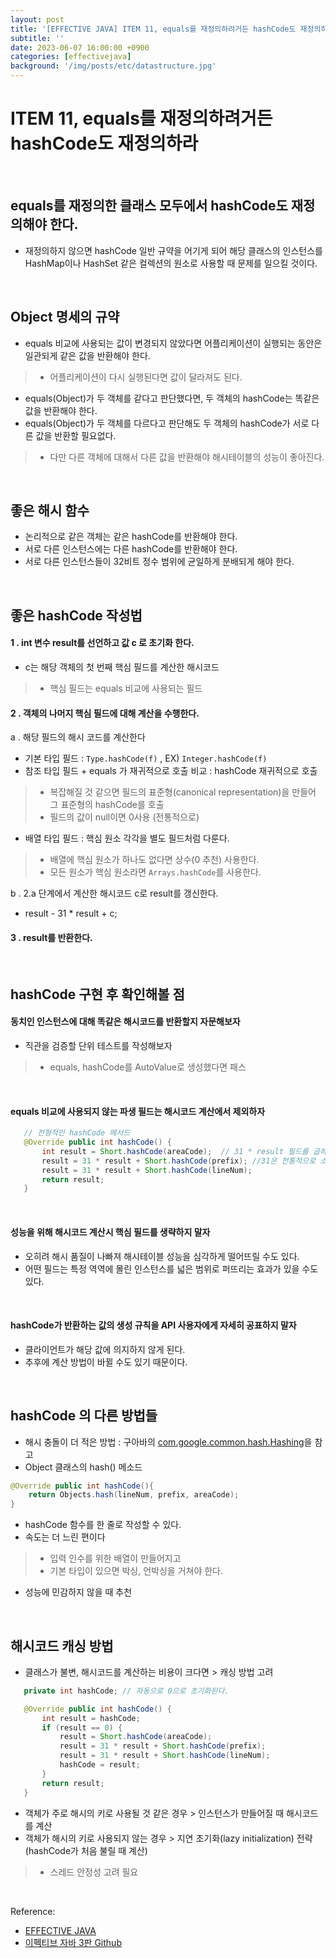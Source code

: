 ```yaml
---
layout: post
title: '[EFFECTIVE JAVA] ITEM 11, equals를 재정의하려거든 hashCode도 재정의하라'
subtitle: ''
date: 2023-06-07 16:00:00 +0900
categories: [effectivejava]
background: '/img/posts/etc/datastructure.jpg'
---
```


# ITEM 11, equals를 재정의하려거든 hashCode도 재정의하라

<br>

## equals를 재정의한 클래스 모두에서 hashCode도 재정의해야 한다.
- 재정의하지 않으면 hashCode 일반 규약을 어기게 되어 해당 클래스의 인스턴스를 HashMap이나 HashSet 같은 컬렉션의 원소로 사용할 때 문제를 일으킬 것이다.

<br>

## Object 명세의 규약

- equals 비교에 사용되는 값이 변경되지 않았다면 어플리케이션이 실행되는 동안은 일관되게 같은 값을 반환해야 한다.
> - 어플리케이션이 다시 실행된다면 값이 달라져도 된다.
- equals(Object)가 두 객체를 같다고 판단했다면, 두 객체의 hashCode는 똑같은 값을 반환해야 한다.
- equals(Object)가 두 객체를 다르다고 판단해도 두 객체의 hashCode가 서로 다른 값을 반환할 필요없다.
> - 다만 다른 객체에 대해서 다른 값을 반환해야 해시테이블의 성능이 좋아진다.  

<br>

## 좋은 해시 함수
- 논리적으로 같은 객체는 같은 hashCode를 반환해야 한다. 
- 서로 다른 인스턴스에는 다른 hashCode를 반환해야 한다.
- 서로 다른 인스턴스들이 32비트 정수 범위에 균일하게 분배되게 해야 한다.

<br>

## 좋은 hashCode 작성법

#### 1 . int 변수 result를 선언하고 값 c 로 초기화 한다.

- c는 해당 객체의 첫 번째 핵심 필드를 계산한 해시코드
> - 핵심 필드는 equals 비교에 사용되는 필드

#### 2 . 객체의 나머지 핵심 필드에 대해 계산을 수행한다.

a . 해당 필드의 해시 코드를 계산한다

- 기본 타입 필드 :  `Type.hashCode(f)` , EX) `Integer.hashCode(f)`
- 참조 타입 필드 + equals 가 재귀적으로 호출 비교 : hashCode 재귀적으로 호출
> - 복잡해질 것 같으면 필드의 표준형(canonical representation)을 만들어 그 표준형의 hashCode를 호출
> - 필드의 값이 null이면 0사용 (전통적으로)
- 배열 타입 필드 : 핵심 원소 각각을 별도 필드처럼 다룬다. 
> - 배열에 핵심 원소가 하나도 없다면 상수(0 추천) 사용한다.
> - 모든 원소가 핵심 원소라면 `Arrays.hashCode`를 사용한다. 

b . 2.a 단계에서 계산한 해시코드 c로 result를 갱신한다.
- result - 31 * result + c;

#### 3 . result를 반환한다. 

<br>

## hashCode 구현 후 확인해볼 점

#### 동치인 인스턴스에 대해 똑같은 해시코드를 반환할지 자문해보자
- 직관을 검증할 단위 테스트를 작성해보자
> - equals, hashCode를 AutoValue로 생성했다면 패스

<br>

#### equals 비교에 사용되지 않는 파생 필드는 해시코드 계산에서 제외하자

```java
   // 전형적인 hashCode 메서드 
   @Override public int hashCode() {
       int result = Short.hashCode(areaCode);  // 31 * result 필드를 곱하는 순서에 따라 result 값이 달라진다. 
       result = 31 * result + Short.hashCode(prefix); //31은 전통적으로 소수를 사용
       result = 31 * result + Short.hashCode(lineNum);
       return result;
   }
```

<br>

#### 성능을 위해 해시코드 계산시 핵심 필드를 생략하지 말자
- 오히려 해시 품질이 나빠져 해시테이블 성능을 심각하게 떨어뜨릴 수도 있다.
- 어떤 필드는 특정 역역에 몰린 인스턴스를 넓은 범위로 퍼뜨리는 효과가 있을 수도 있다. 

<br>

####  hashCode가 반환하는 값의 생성 규칙을 API 사용자에게 자세히 공표하지 말자
- 클라이언트가 해당 값에 의지하지 않게 된다.
- 추후에 계산 방법이 바뀔 수도 있기 때문이다. 

<br>

## hashCode 의 다른 방법들

- 해시 충돌이 더 적은 방법 : 구아바의 [com.google.common.hash.Hashing](https://guava.dev/releases/21.0/api/docs/com/google/common/hash/Hashing.html)을 참고
- Object 클래스의 hash() 메소드

```java
@Override public int hashCode(){
	return Objects.hash(lineNum, prefix, areaCode);
}
```

- hashCode 함수를 한 줄로 작성할 수 있다.
- 속도는 더 느린 편이다
> - 입력 인수를 위한 배열이 만들어지고
> - 기본 타입이 있으면 박싱, 언박싱을 거쳐야 한다.
- 성능에 민감하지 않을 때 추천

<br>

##  해시코드 캐싱 방법

- 클래스가 불변, 해시코드를 계산하는 비용이 크다면 > 캐싱 방법 고려

```java
   private int hashCode; // 자동으로 0으로 초기화된다.

   @Override public int hashCode() {
       int result = hashCode;
       if (result == 0) {
           result = Short.hashCode(areaCode);
           result = 31 * result + Short.hashCode(prefix);
           result = 31 * result + Short.hashCode(lineNum);
           hashCode = result;
       }
       return result;
   }
```

- 객체가 주로 해시의 키로 사용될 것 같은 경우 > 인스턴스가 만들어질 때 해시코드를 계산
- 객체가 해시의 키로 사용되지 않는 경우 > 지연 초기화(lazy initialization) 전략 (hashCode가 처음 불릴 때 계산)
> - 스레드 안정성 고려 필요


<br>

Reference:

- [EFFECTIVE JAVA](https://front.wemakeprice.com/product/121854081?search_keyword=%25EC%259D%25B4%25ED%258E%2599%25ED%258B%25B0%25EB%25B8%258C%2520%25EC%259E%2590%25EB%25B0%2594&_service=5&_no=1)
- [이펙티브 자바 3판 Github](https://github.com/WegraLee/effective-java-3e-source-code)